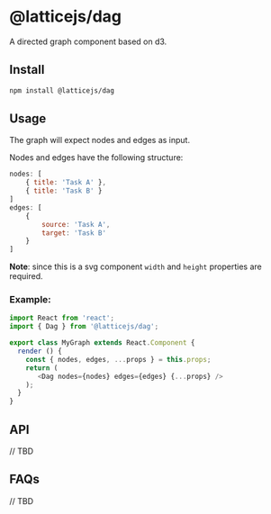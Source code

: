 # @latticejs/dag

A directed graph component based on d3. 

## Install

```bash
npm install @latticejs/dag
```

## Usage

The graph will expect nodes and edges as input. 

Nodes and edges have the following structure: 

```javascript
nodes: [
    { title: 'Task A' },
    { title: 'Task B' }
]
edges: [
    { 
        source: 'Task A',
        target: 'Task B'
    }
]
```

**Note**: since this is a svg component `width` and `height` properties are required.

### Example:  

```javascript
import React from 'react';
import { Dag } from '@latticejs/dag';

export class MyGraph extends React.Component {
  render () {
    const { nodes, edges, ...props } = this.props;
    return (
       <Dag nodes={nodes} edges={edges} {...props} />
    );
  }
}

```

## API

// TBD

## FAQs

// TBD
